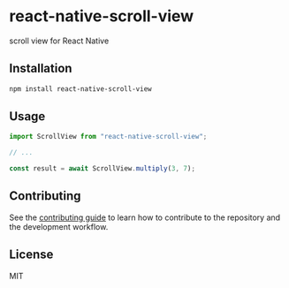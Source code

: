 # react-native-scroll-view

scroll view for React Native

## Installation

```sh
npm install react-native-scroll-view
```

## Usage

```js
import ScrollView from "react-native-scroll-view";

// ...

const result = await ScrollView.multiply(3, 7);
```

## Contributing

See the [contributing guide](CONTRIBUTING.md) to learn how to contribute to the repository and the development workflow.

## License

MIT
